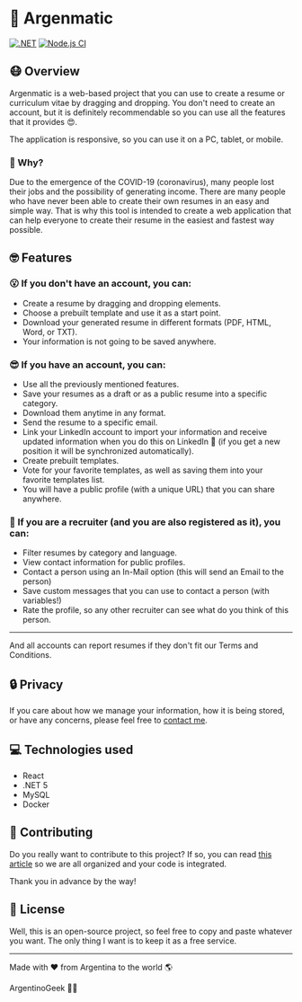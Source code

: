 # 👑 Argenmatic
[![.NET](https://github.com/ArgentinoGeek/argenmatic/actions/workflows/dotnet.yml/badge.svg)](https://github.com/ArgentinoGeek/argenmatic/actions/workflows/dotnet.yml)
[![Node.js CI](https://github.com/ArgentinoGeek/argenmatic/actions/workflows/node.js.yml/badge.svg?branch=main)](https://github.com/ArgentinoGeek/argenmatic/actions/workflows/node.js.yml)
## 😷 Overview
Argenmatic is a web-based project that you can use to create a resume or curriculum vitae by dragging and dropping. You don't need to create an account, but it is definitely recommendable so you can use all the features that it provides 😍.

The application is responsive, so you can use it on a PC, tablet, or mobile.

### 🧠 Why?
Due to the emergence of the COVID-19 (coronavirus), many people lost their jobs and the possibility of generating income. There are many people who have never been able to create their own resumes in an easy and simple way. That is why this tool is intended to create a web application that can help everyone to create their resume in the easiest and fastest way possible.

## 🤓 Features
### 😮 If you don't have an account, you can:
- Create a resume by dragging and dropping elements.
- Choose a prebuilt template and use it as a start point.
- Download your generated resume in different formats (PDF, HTML, Word, or TXT).
- Your information is not going to be saved anywhere.

### 😎 If you have an account, you can:
- Use all the previously mentioned features.
- Save your resumes as a draft or as a public resume into a specific category.
- Download them anytime in any format.
- Send the resume to a specific email.
- Link your LinkedIn account to import your information and receive updated information when you do this on LinkedIn 🤖 (if you get a new position it will be synchronized automatically).
- Create prebuilt templates.
- Vote for your favorite templates, as well as saving them into your favorite templates list.
- You will have a public profile (with a unique URL) that you can share anywhere.

### 🧐 If you are a recruiter (and you are also registered as it), you can:
- Filter resumes by category and language.
- View contact information for public profiles.
- Contact a person using an In-Mail option (this will send an Email to the person)
- Save custom messages that you can use to contact a person (with variables!)
- Rate the profile, so any other recruiter can see what do you think of this person.

---

And all accounts can report resumes if they don't fit our Terms and Conditions.

## 🔒 Privacy
If you care about how we manage your information, how it is being stored, or have any concerns, please feel free to [contact me](./docs/VIEWME.md).

## 💻 Technologies used
- React
- .NET 5
- MySQL
- Docker

## 🤙 Contributing
Do you really want to contribute to this project? If so, you can read [this article](./docs/CONTRIBUTING.md) so we are all organized and your code is integrated.

Thank you in advance by the way!

## 💎 License
Well, this is an open-source project, so feel free to copy and paste whatever you want. The only thing I want is to keep it as a free service.

---

Made with ❤ from Argentina to the world 🌎

ArgentinoGeek 🐱‍👤
